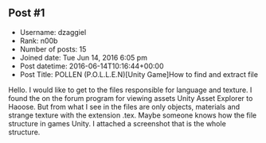 ## Post #1
- Username: dzaggiel
- Rank: n00b
- Number of posts: 15
- Joined date: Tue Jun 14, 2016 6:05 pm
- Post datetime: 2016-06-14T10:16:44+00:00
- Post Title: POLLEN (P.O.L.L.E.N)[Unity Game]How to find and extract file

Hello. I would like to get to the files responsible for language and texture. I found the on the forum program for viewing assets Unity Asset Explorer to Haoose. But from what I see in the files are only objects, materials and strange texture with the extension .tex. Maybe someone knows how the file structure in games Unity. I attached a screenshot that is the whole structure.
